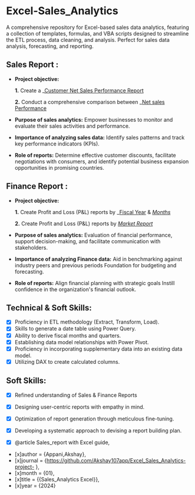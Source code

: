 # Excel-Sales_Analytics
A comprehensive repository for Excel-based sales data analytics, featuring a collection of templates, formulas, and VBA scripts designed to streamline the ETL process, data cleaning, and analysis. Perfect for sales data analysis, forecasting, and reporting. 
## Sales Report :


- **Project objective:** 

    **1.** Create a _[Customer Net Sales Performance Report](https://github.com/Akshay107app/Excel_Sales_Analytics-project-/blob/main/EX10LSProject%20Priority%20Matrix_Beautified.pdf)

    **2.** Conduct a comprehensive comparison between _[Net sales Performance](https://github.com/Akshay107app/Excel_Sales_Analytics-project-/blob/main/EX9LS9Sales_reporteltex8.pdf)

- **Purpose of sales analytics:** Empower businesses to monitor and evaluate their sales activities and performance.

- **Importance of analyzing sales data:** Identify sales patterns and track key performance indicators (KPIs).

- **Role of reports:** Determine effective customer discounts, facilitate negotiations with consumers, and identify potential business expansion opportunities in promising countries.


## Finance Report :

- **Project objective:** 

    **1.** Create Profit and Loss (P&L) reports by _[Fiscal Year](https://github.com/Akshay107app/Excel_Sales_Analytics-project-/blob/main/EXE9Country%20wise%20PL%20report.pdf) & _[Months](https://github.com/KirandeepMarala/Excel-Sales_Analysis/blob/main/P%26L%20Statement%20by%20Months.pdf)_ 

   **2.** Create Profit and Loss (P&L) reports by _[Market Report](https://github.com/KirandeepMarala/Excel-Sales_Analysis/blob/main/P%26L%20Statement%20by%20Markets.pdf)_

- **Purpose of sales analytics:** Evaluation of financial performance, support decision-making, and facilitate communication with stakeholders.

- **Importance of analyzing Finance data:** Aid in benchmarking against industry peers and previous periods Foundation for budgeting and forecasting.

- **Role of reports:** Align financial planning with strategic goals Instill confidence in the organization's financial outlook.


## Technical & Soft Skills:
- [x]	Proficiency in ETL methodology (Extract, Transform, Load).
- [x]	Skills to generate a date table using Power Query.
- [x]	Ability to derive fiscal months and quarters.
- [x]	Establishing data model relationships with Power Pivot.
- [x]	Proficiency in incorporating supplementary data into an existing data model.
- [x]	Utilizing DAX to create calculated columns.

## Soft Skills:
- [x]	Refined understanding of Sales & Finance Reports
- [x]	Designing user-centric reports with empathy in mind.
- [x]	Optimization of report generation through meticulous fine-tuning.
- [x]	Developing a systematic approach to devising a report building plan.



- [x] @article Sales_report with Excel guide,
- [x]author = {Appani,Akshay},
- [x]journal = {https://github.com/Akshay107app/Excel_Sales_Analytics-project- },
- [x]month = {01},
- [x]title = {{Sales_Analytics Excel}},
- [x]year = {2024}
